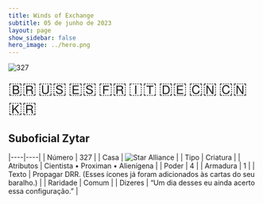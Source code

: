 ```yaml
---
title: Winds of Exchange
subtitle: 05 de junho de 2023
layout: page
show_sidebar: false
hero_image: ../hero.png
---
```


![327](https://mastervault-storage-prod.s3.amazonaws.com/media/card_front/pt/600_327_63779c72c41e_pt.png)

<span title="Português" style="font-size: 32px;cursor: pointer;" onclick="javascript:document.querySelector('img[alt=\'327\']').src=document.querySelector('img[alt=\'327\']').src.replace(/card_front\/[^/]+/, 'card_front/pt').replace(/_[^/.0-9]+\.png/, '_pt.png')">🇧🇷</span>
<span title="English" style="font-size: 32px;cursor: pointer;" onclick="javascript:document.querySelector('img[alt=\'327\']').src=document.querySelector('img[alt=\'327\']').src.replace(/card_front\/[^/]+/, 'card_front/en').replace(/_[^/.0-9]+\.png/, '_en.png')">🇺🇸</span>
<span title="Español" style="font-size: 32px;cursor: pointer;" onclick="javascript:document.querySelector('img[alt=\'327\']').src=document.querySelector('img[alt=\'327\']').src.replace(/card_front\/[^/]+/, 'card_front/es').replace(/_[^/.0-9]+\.png/, '_es.png')">🇪🇸</span>
<span title="Français" style="font-size: 32px;cursor: pointer;" onclick="javascript:document.querySelector('img[alt=\'327\']').src=document.querySelector('img[alt=\'327\']').src.replace(/card_front\/[^/]+/, 'card_front/fr').replace(/_[^/.0-9]+\.png/, '_fr.png')">🇫🇷</span>
<span title="Italiano" style="font-size: 32px;cursor: pointer;" onclick="javascript:document.querySelector('img[alt=\'327\']').src=document.querySelector('img[alt=\'327\']').src.replace(/card_front\/[^/]+/, 'card_front/it').replace(/_[^/.0-9]+\.png/, '_it.png')">🇮🇹</span>
<span title="Deutsche" style="font-size: 32px;cursor: pointer;" onclick="javascript:document.querySelector('img[alt=\'327\']').src=document.querySelector('img[alt=\'327\']').src.replace(/card_front\/[^/]+/, 'card_front/de').replace(/_[^/.0-9]+\.png/, '_de.png')">🇩🇪</span>
<span title="简体中文" style="font-size: 32px;cursor: pointer;" onclick="javascript:document.querySelector('img[alt=\'327\']').src=document.querySelector('img[alt=\'327\']').src.replace(/card_front\/[^/]+/, 'card_front/zh-hans').replace(/_[^/.0-9]+\.png/, '_zh-hans.png')">🇨🇳</span>
<span title="繁體中文" style="font-size: 32px;cursor: pointer;" onclick="javascript:document.querySelector('img[alt=\'327\']').src=document.querySelector('img[alt=\'327\']').src.replace(/card_front\/[^/]+/, 'card_front/zh-hant').replace(/_[^/.0-9]+\.png/, '_zh-hant.png')">🇨🇳</span>
<span title="한국어" style="font-size: 32px;cursor: pointer;" onclick="javascript:document.querySelector('img[alt=\'327\']').src=document.querySelector('img[alt=\'327\']').src.replace(/card_front\/[^/]+/, 'card_front/ko').replace(/_[^/.0-9]+\.png/, '_ko.png')">🇰🇷</span>

## Suboficial Zytar

|----|----|
| Número | 327 |
| Casa | ![Star Alliance](https://archonarcana.com/images/thumb/7/7d/Star_Alliance.png/22px-Star_Alliance.png "Aliança Estelar") |
| Tipo | Criatura |
| Atributos | Cientista • Proximan • Alienígena |
| Poder | 4 |
| Armadura | 1 |
| Texto | Propagar DRR. (Esses ícones já foram adicionados às cartas do seu baralho.) |
| Raridade | Comum |
| Dizeres | “Um dia desses eu ainda acerto essa configuração.” |
